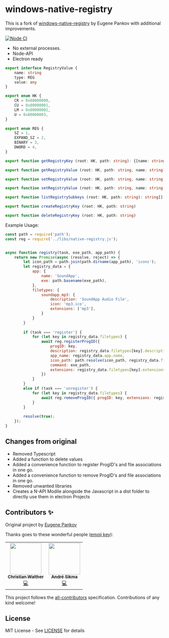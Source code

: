 # windows-native-registry

This is a fork of [windows-native-registry](https://github.com/Eugeny/windows-native-registry) by Eugene Pankov with additional improvements.

[![Node CI](https://github.com/herrbasan/windows-native-registry/actions/workflows/nodejs.yml/badge.svg)](https://github.com/herrbasan/windows-native-registry/actions/workflows/nodejs.yml)

* No external processes.
* Node-API
* Electron ready

```ts
export interface RegistryValue {
    name: string
    type: REG
    value: any
}

export enum HK {
    CR = 0x80000000,
    CU = 0x80000001,
    LM = 0x80000002,
    U = 0x80000003,
}

export enum REG {
    SZ = 1,
    EXPAND_SZ = 2,
    BINARY = 3,
    DWORD = 4,
}

export function getRegistryKey (root: HK, path: string): {[name: string]: RegistryValue}

export function getRegistryValue (root: HK, path: string, name: string): any

export function setRegistryValue (root: HK, path: string, name: string, type: REG, value: string): any

export function setRegistryValue (root: HK, path: string, name: string, type: REG.MULTI_SZ, value: string[]): any

export function listRegistrySubkeys (root: HK, path: string): string[]

export function createRegistryKey (root: HK, path: string)

export function deleteRegistryKey (root: HK, path: string)
```

Example Usage:
```js
const path = require('path');
const reg = require('../libs/native-registry.js');


async function registry(task, exe_path, app_path) {
    return new Promise(async (resolve, reject) => {
        let icon_path = path.join(path.dirname(app_path), 'icons');
        let registry_data = {
            app: {
                name: 'SoundApp',
                exe: path.basename(exe_path),
            },
            filetypes: {
                soundapp_mp3: {
                    description: 'SoundApp Audio File',
                    icon: 'mp3.ico',
                    extensions: ['mp3'],
                }
            }
        }
     
        if (task === 'register') {
            for (let key in registry_data.filetypes) {
                await reg.registerProgID({
                    progID: key,
                    description: registry_data.filetypes[key].description,
                    app_name: registry_data.app.name,
                    icon_path: path.resolve(icon_path, registry_data.filetypes[key].icon),
                    command: exe_path,
                    extensions: registry_data.filetypes[key].extensions,
                })
            }
        }
        else if (task === 'unregister') {
            for (let key in registry_data.filetypes) {
                await reg.removeProgID({ progID: key, extensions: registry_data.filetypes[key].extensions});
            }
        }
  
        resolve(true);
    });
}

```

## Changes from original
- Removed Typescript
- Added a function to delete values
- Added a convenience function to register ProgID's and file associations in one go.
- Added a convenience function to remove ProgID's and file associations in one go.
- Removed unwanted libraries
- Creates a N-API Modile alongside the Javascript in a dist folder to directly use them in electron Projects

## Contributors ✨
Original project by [Eugene Pankov](https://github.com/Eugeny)

Thanks goes to these wonderful people ([emoji key](https://allcontributors.org/docs/en/emoji-key)):

<!-- ALL-CONTRIBUTORS-LIST:START - Do not remove or modify this section -->
<!-- prettier-ignore-start -->
<!-- markdownlint-disable -->
<table>
  <tr>
    <td align="center"><a href="https://github.com/cwalther"><img src="https://avatars1.githubusercontent.com/u/234094?v=4?s=100" width="100px;" alt=""/><br /><sub><b>Christian Walther</b></sub></a><br /><a href="https://github.com/Eugeny/windows-native-registry/commits?author=cwalther" title="Code">💻</a></td>
    <td align="center"><a href="https://github.com/Sikkesoft"><img src="https://avatars.githubusercontent.com/u/11422479?v=4?s=100" width="100px;" alt=""/><br /><sub><b>André Sikma</b></sub></a><br /><a href="https://github.com/Eugeny/windows-native-registry/commits?author=Sikkesoft" title="Code">💻</a></td>
  </tr>
</table>

<!-- markdownlint-restore -->
<!-- prettier-ignore-end -->

<!-- ALL-CONTRIBUTORS-LIST:END -->

This project follows the [all-contributors](https://github.com/all-contributors/all-contributors) specification. Contributions of any kind welcome!

## License
MIT License - See [LICENSE](LICENSE) for details

